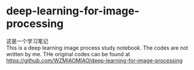 # deep-learning-for-image-processing
这是一个学习笔记  
This is a deep learning image process study notebook. The codes are not written by me. THe original codes can be found at https://github.com/WZMIAOMIAO/deep-learning-for-image-processing
